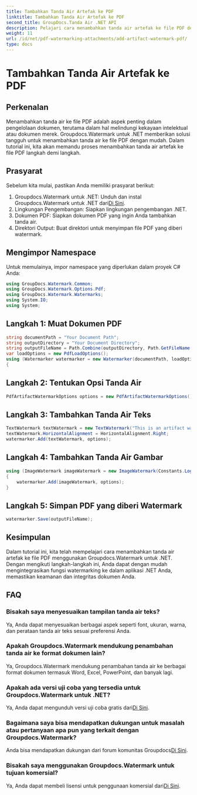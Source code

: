 ```yaml
---
title: Tambahkan Tanda Air Artefak ke PDF
linktitle: Tambahkan Tanda Air Artefak ke PDF
second_title: GroupDocs.Tanda Air .NET API
description: Pelajari cara menambahkan tanda air artefak ke file PDF dengan mudah menggunakan Groupdocs.Watermark untuk .NET. Lindungi dokumen Anda dengan mudah.
weight: 11
url: /id/net/pdf-watermarking-attachments/add-artifact-watermark-pdf/
type: docs
---
```

# Tambahkan Tanda Air Artefak ke PDF

## Perkenalan
Menambahkan tanda air ke file PDF adalah aspek penting dalam pengelolaan dokumen, terutama dalam hal melindungi kekayaan intelektual atau dokumen merek. Groupdocs.Watermark untuk .NET memberikan solusi tangguh untuk menambahkan tanda air ke file PDF dengan mudah. Dalam tutorial ini, kita akan memandu proses menambahkan tanda air artefak ke file PDF langkah demi langkah.
## Prasyarat
Sebelum kita mulai, pastikan Anda memiliki prasyarat berikut:
1.  Groupdocs.Watermark untuk .NET: Unduh dan instal Groupdocs.Watermark untuk .NET dari[Di Sini](https://releases.groupdocs.com/Watermark/net/).
2. Lingkungan Pengembangan: Siapkan lingkungan pengembangan .NET.
3. Dokumen PDF: Siapkan dokumen PDF yang ingin Anda tambahkan tanda air.
4. Direktori Output: Buat direktori untuk menyimpan file PDF yang diberi watermark.

## Mengimpor Namespace
Untuk memulainya, impor namespace yang diperlukan dalam proyek C# Anda:
```csharp
using GroupDocs.Watermark.Common;
using GroupDocs.Watermark.Options.Pdf;
using GroupDocs.Watermark.Watermarks;
using System.IO;
using System;
```
## Langkah 1: Muat Dokumen PDF
```csharp
string documentPath = "Your Document Path";
string outputDirectory = "Your Document Directory";
string outputFileName = Path.Combine(outputDirectory, Path.GetFileName(documentPath));
var loadOptions = new PdfLoadOptions();
using (Watermarker watermarker = new Watermarker(documentPath, loadOptions))
{
```
## Langkah 2: Tentukan Opsi Tanda Air
```csharp
PdfArtifactWatermarkOptions options = new PdfArtifactWatermarkOptions();
```
## Langkah 3: Tambahkan Tanda Air Teks
```csharp
TextWatermark textWatermark = new TextWatermark("This is an artifact watermark", new Font("Arial", 8));
textWatermark.HorizontalAlignment = HorizontalAlignment.Right;
watermarker.Add(textWatermark, options);
```
## Langkah 4: Tambahkan Tanda Air Gambar
```csharp
using (ImageWatermark imageWatermark = new ImageWatermark(Constants.LogoBmp))
{
    watermarker.Add(imageWatermark, options);
}
```
## Langkah 5: Simpan PDF yang diberi Watermark
```csharp
watermarker.Save(outputFileName);
```

## Kesimpulan
Dalam tutorial ini, kita telah mempelajari cara menambahkan tanda air artefak ke file PDF menggunakan Groupdocs.Watermark untuk .NET. Dengan mengikuti langkah-langkah ini, Anda dapat dengan mudah mengintegrasikan fungsi watermarking ke dalam aplikasi .NET Anda, memastikan keamanan dan integritas dokumen Anda.
## FAQ
### Bisakah saya menyesuaikan tampilan tanda air teks?
Ya, Anda dapat menyesuaikan berbagai aspek seperti font, ukuran, warna, dan perataan tanda air teks sesuai preferensi Anda.
### Apakah Groupdocs.Watermark mendukung penambahan tanda air ke format dokumen lain?
Ya, Groupdocs.Watermark mendukung penambahan tanda air ke berbagai format dokumen termasuk Word, Excel, PowerPoint, dan banyak lagi.
### Apakah ada versi uji coba yang tersedia untuk Groupdocs.Watermark untuk .NET?
 Ya, Anda dapat mengunduh versi uji coba gratis dari[Di Sini](https://releases.groupdocs.com/).
### Bagaimana saya bisa mendapatkan dukungan untuk masalah atau pertanyaan apa pun yang terkait dengan Groupdocs.Watermark?
 Anda bisa mendapatkan dukungan dari forum komunitas Groupdocs[Di Sini](https://forum.groupdocs.com/c/watermark/19).
### Bisakah saya menggunakan Groupdocs.Watermark untuk tujuan komersial?
Ya, Anda dapat membeli lisensi untuk penggunaan komersial dari[Di Sini](https://purchase.groupdocs.com/buy).